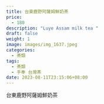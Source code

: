 ```yaml
---
title: 台東鹿野阿薩姆鮮奶茶
price:
  - 180
description: "Luye Assam milk tea "
draft: false
weight: 1
image: images/img_1637.jpeg
categories:
  - 茶類
tags:
  - 茶類
  - 手奉 台灣茶
date: 2023-08-11T23:15:06+08:00
---
```


 台東鹿野阿薩姆鮮奶茶
